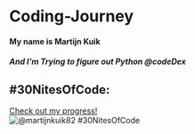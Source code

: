 # Coding-Journey

<h4>My name is Martijn Kuik</h4>
 <h5>And I'm Trying to figure out Python @codeDex</h5>

## #30NitesOfCode:
  [Check out my progress!](https://www.codedex.io/@martijnkuik82/30-nites-of-code)  
  ![@martijnkuik82 #30NitesOfCode](https://www.codedex.io/api/petStatus?user=martijnkuik82)






